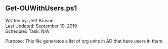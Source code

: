 ## Get-OUWithUsers.ps1

Written by: Jeff Brusoe<br>
Last Updated: September 10, 2019<br>
Scheduled Task: N/A<br>

Purpose: This file generates a list of org units in AD that have users in them.
